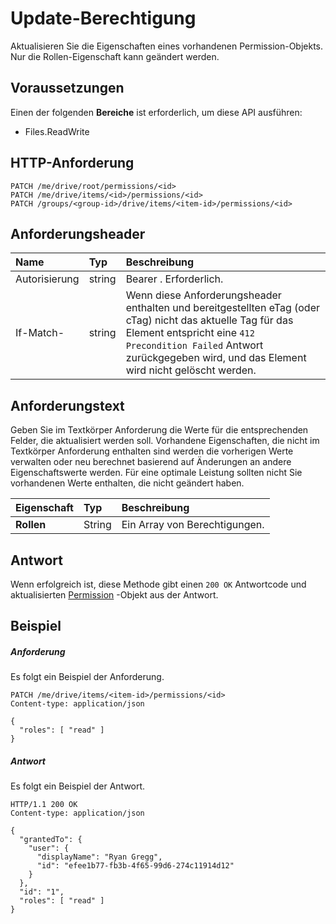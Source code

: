 # <a name="update-permission"></a>Update-Berechtigung

Aktualisieren Sie die Eigenschaften eines vorhandenen Permission-Objekts. Nur die Rollen-Eigenschaft kann geändert werden.

## <a name="prerequisites"></a>Voraussetzungen

Einen der folgenden **Bereiche** ist erforderlich, um diese API ausführen:

  * Files.ReadWrite

## <a name="http-request"></a>HTTP-Anforderung

<!-- { "blockType": "ignored" } -->
```http
PATCH /me/drive/root/permissions/<id>
PATCH /me/drive/items/<id>/permissions/<id>
PATCH /groups/<group-id>/drive/items/<item-id>/permissions/<id>
```

## <a name="request-headers"></a>Anforderungsheader

| Name          | Typ   | Beschreibung                                                                                                                                                                                       |
|:--------------|:-------|:--------------------------------------------------------------------------------------------------------------------------------------------------------------------------------------------------|
| Autorisierung | string | Bearer <token>. Erforderlich.                                                                                                                                                                         |
| If-Match-      | string | Wenn diese Anforderungsheader enthalten und bereitgestellten eTag (oder cTag) nicht das aktuelle Tag für das Element entspricht eine `412 Precondition Failed` Antwort zurückgegeben wird, und das Element wird nicht gelöscht werden. |


## <a name="request-body"></a>Anforderungstext
Geben Sie im Textkörper Anforderung die Werte für die entsprechenden Felder, die aktualisiert werden soll. Vorhandene Eigenschaften, die nicht im Textkörper Anforderung enthalten sind werden die vorherigen Werte verwalten oder neu berechnet basierend auf Änderungen an andere Eigenschaftswerte werden. Für eine optimale Leistung sollten nicht Sie vorhandenen Werte enthalten, die nicht geändert haben.

| Eigenschaft     | Typ   | Beschreibung                   |
|:-------------|:-------|:------------------------------|
| **Rollen**    | String | Ein Array von Berechtigungen. |


## <a name="response"></a>Antwort
Wenn erfolgreich ist, diese Methode gibt einen `200 OK` Antwortcode und aktualisierten [Permission](../resources/permission.md) -Objekt aus der Antwort.

## <a name="example"></a>Beispiel

##### <a name="request"></a>Anforderung

Es folgt ein Beispiel der Anforderung.
<!-- {
  "blockType": "request",
  "name": "update_permission"
}-->
```http
PATCH /me/drive/items/<item-id>/permissions/<id>
Content-type: application/json

{
  "roles": [ "read" ]
}
```
##### <a name="response"></a>Antwort

Es folgt ein Beispiel der Antwort.
<!-- {
  "blockType": "response",
  "truncated": true,
  "@odata.type": "microsoft.graph.permission"
} -->
```http
HTTP/1.1 200 OK
Content-type: application/json

{
  "grantedTo": {
    "user": {
      "displayName": "Ryan Gregg",
      "id": "efee1b77-fb3b-4f65-99d6-274c11914d12"
    }
  },
  "id": "1",
  "roles": [ "read" ]
}
```

<!-- uuid: 8fcb5dbc-d5aa-4681-8e31-b001d5168d79
2015-10-25 14:57:30 UTC -->
<!-- {
  "type": "#page.annotation",
  "description": "Update permission",
  "keywords": "",
  "section": "documentation",
  "tocPath": "OneDrive/Item/Update permission"
}-->
